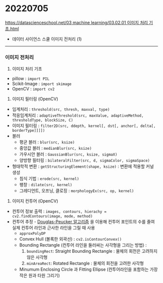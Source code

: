 # 20220705

[https://datascienceschool.net/03 machine learning/03.02.01 이미지 처리 기초.html](https://datascienceschool.net/03%20machine%20learning/03.02.01%20%EC%9D%B4%EB%AF%B8%EC%A7%80%20%EC%B2%98%EB%A6%AC%20%EA%B8%B0%EC%B4%88.html)

- 데이터 사이언스 스쿨 이미지 전처리 (1)

---

### 이미지 전처리

1. 이미지 처리 기초
- pillow : `import PIL`
- Scikit-Image : `import skimage`
- OpenCV : `import cv2`

1.  이미지 필터링 (OpenCV)
- 임계처리 : `threshold(src, thresh, maxval, type)`
- 적응임계처리 : `adaptiveThreshold(src, maxValue, adaptiveMethod, thresholdType, blockSize, C)`
- 이미지 필터링 : `filter2D(src, ddepth, kernel[, dst[, anchor[, delta[, borderType]]]])`
- 블러
    - 평균 블러 : `blur(src, ksize)`
    - 중앙값 블러 : `medianBlur(src, ksize)`
    - 가우시안 블러 : `GaussianBlur(src, ksize, sigmaX)`
    - 양방향 필터링 : `bilateralFilter(src, d, sigmaColor, sigmaSpace)`
- 형태학적 변환 : `getStructuringElement(shape, ksize)` : 변환에 적용할 커널 생성
    - 침식 기법 : `erode(src, kernel)`
    - 팽창 : `dilate(src, kernel)`
    - 그레디언트, 오프닝, 클로징 : `morphologyEx(src, op, kernel)`
    
1. 이미지 컨투어 (OpenCV)
- 컨투어 정보 출력 : `images, contours, hierachy = cv2.findContours(image, mode, method)`
- 컨투어 추정 - [Douglas-Peucker 알고리즘](https://en.wikipedia.org/wiki/Ramer%E2%80%93Douglas%E2%80%93Peucker_algorithm)
을 이용해 컨투어 포인트의 수를 줄여 실제 컨투어 라인과 근사한 라인을 그릴 때 사용
    - `approxPolyDP`
    - Convex Hull (볼록한 외곽선) : `cv2.isContourConvex()`
    - Bounding Rectangle (컨투어 라인을 둘러싸는 사각형을 그리는 방법) :
        1. `boundingRect`: Straight Bounding Rectangle : 물체의 회전은 고려하지 않은 사각형
        2. `minAreaRect`: Rotated Rectangle : 물체의 회전을 고려한 사각형
    - Minumum Enclosing Circle 과 Fitting Ellipse (컨투어라인을 포함하는 가장 작은 원과 타원 그리기)